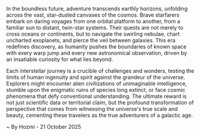 
In the boundless future, adventure transcends earthly horizons, unfolding across the vast, star-dusted canvases of the cosmos. Brave starfarers embark on daring voyages from one orbital platform to another, from a familiar sun to distant, twin-star systems. Their quests are not merely to cross oceans or continents, but to navigate the swirling nebulae, chart uncharted exoplanets, and pierce the veil between galaxies. This era redefines discovery, as humanity pushes the boundaries of known space with every warp jump and every new astronomical observation, driven by an insatiable curiosity for what lies beyond.

Each interstellar journey is a crucible of challenges and wonders, testing the limits of human ingenuity and spirit against the grandeur of the universe. Explorers might encounter alien civilizations of unimaginable intelligence, stumble upon the enigmatic ruins of species long extinct, or face cosmic phenomena that defy conventional understanding. The ultimate reward is not just scientific data or territorial claim, but the profound transformation of perspective that comes from witnessing the universe's true scale and beauty, cementing these travelers as the true adventurers of a galactic age.

~ By Hozmi - 21 October 2025
